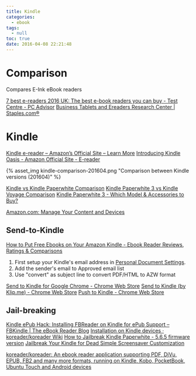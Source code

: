 ```yaml
---
title: Kindle
categories:
  - ebook
tags:
  - null
toc: true
date: 2016-04-08 22:21:48
---
```


# Comparison

Compares E-Ink eBook readers

[7 best e-readers 2016 UK: The best e-book readers you can buy - Test Centre - PC Advisor](http://www.pcadvisor.co.uk/test-centre/tablets/7-best-ereaders-2016-uk-3476612/)
[Business Tablets and Ereaders Research Center | Staples.com®](http://www.staples.com/sbd/cre/marketing/technology-research-centers/tablets/)

# Kindle

[Kindle e-reader – Amazon’s Official Site – Learn More](http://www.amazon.com/gp/product/B00I15SB16/ref=topnav_storetab_kstore)
[Introducing Kindle Oasis - Amazon Official Site - E-reader](http://www.amazon.com/New-Leather-Charging-High-Resolution-Includes/dp/B00REQKWGA)

<!-- more -->

{% asset_img kindle-comparison-201604.png "Comparison between Kindle versions (201604)" %}

[Kindle vs Kindle Paperwhite Comparison](http://www.whichtogo.com/kindle-paperwhite-vs-regular-kindle-touch-screen-e-reader)
[Kindle Paperwhite 3 vs Kindle Voyage Comparison](http://www.whichtogo.com/kindle-paperwhite-vs-kindle-voyage)
[Kindle Paperwhite 3 - Which Model & Accessories to Buy?](http://www.whichtogo.com/kindle-paperwhite-which-model-where-buy-accessories)

[Amazon.com: Manage Your Content and Devices](https://www.amazon.com/mn/dcw/myx.html#/home/content/booksAll/dateDsc/)

## Send-to-Kindle 

[How to Put Free Ebooks on Your Amazon Kindle - Ebook Reader Reviews, Ratings & Comparisons](http://asia.pcmag.com/ebook-reader-reviews-ratings-comparisons/3493/feature/how-to-put-free-ebooks-on-your-amazon-kindle)

1. First setup your Kindle's email address in [Personal Document Settings](https://www.amazon.com/mn/dcw/myx.html/ref=nav_youraccount_myk#/home/settings/payment).
2. Add the sender's email to Approved email list
3. Use "convert" as subject line to convert PDF/HTML to AZW format

[Send to Kindle for Google Chrome - Chrome Web Store](https://chrome.google.com/webstore/detail/send-to-kindle-for-google/cgdjpilhipecahhcilnafpblkieebhea)
[Send to Kindle (by Klip.me) - Chrome Web Store](https://chrome.google.com/webstore/detail/send-to-kindle-by-klipme/ipkfnchcgalnafehpglfbommidgmalan)
[Push to Kindle - Chrome Web Store](https://chrome.google.com/webstore/detail/push-to-kindle/pnaiinchjaonopoejhknmgjingcnaloc)

## Jail-breaking

[Kindle ePub Hack: Installing FBReader on Kindle for ePub Support – FBKindle | The eBook Reader Blog](http://blog.the-ebook-reader.com/2011/05/17/kindle-epub-hack-installing-fbreader-on-kindle-for-epub-support-fbkindle/)
[Installation on Kindle devices · koreader/koreader Wiki](https://github.com/koreader/koreader/wiki/Installation-on-Kindle-devices)
[How to Jailbreak Kindle Paperwhite - 5.6.5 firmware version](http://www.epubor.com/how-to-jailbreak-kindle-paperwhite.html)
[Jailbreak Your Kindle for Dead Simple Screensaver Customization](http://www.howtogeek.com/howto/37424/jailbreak-your-kindle-for-dead-simple-screensaver-customization/)

[koreader/koreader: An ebook reader application supporting PDF, DjVu, EPUB, FB2 and many more formats, running on Kindle, Kobo, PocketBook, Ubuntu Touch and Android devices](https://github.com/koreader/koreader)
